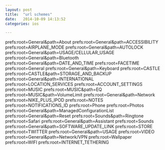 ```yaml
---
layout: post
title:  "url schemes"
date:   2014-10-09 14:13:52
categories: ios

---
```


prefs:root=General&path=About
prefs:root=General&path=ACCESSIBILITY 
prefs:root=AIRPLANE_MODE
prefs:root=General&path=AUTOLOCK 
prefs:root=General&path=USAGE/CELLULAR_USAGE 
prefs:root=General&path=Bluetooth 
prefs:root=General&path=DATE_AND_TIME
prefs:root=FACETIME 
prefs:root=General
prefs:root=General&path=Keyboard 
prefs:root=CASTLE
prefs:root=CASTLE&path=STORAGE_AND_BACKUP 
prefs:root=General&path=INTERNATIONAL 
prefs:root=LOCATION_SERVICES 
prefs:root=ACCOUNT_SETTINGS
prefs:root=MUSIC 
prefs:root=MUSIC&path=EQ
prefs:root=MUSIC&path=VolumeLimit 
prefs:root=General&path=Network 
prefs:root=NIKE_PLUS_IPOD 
prefs:root=NOTES 
prefs:root=NOTIFICATIONS_ID
prefs:root=Phone
prefs:root=Photos 
prefs:root=General&path=ManagedConfigurationList 
prefs:root=General&path=Reset 
prefs:root=Sounds&path=Ringtone 
prefs:root=Safari
prefs:root=General&path=Assistant 
prefs:root=Sounds
prefs:root=General&path=SOFTWARE_UPDATE_LINK 
prefs:root=STORE 
prefs:root=TWITTER
prefs:root=General&path=USAGE
prefs:root=VIDEO 
prefs:root=General&path=Network/VPN
prefs:root=Wallpaper 
prefs:root=WIFI
prefs:root=INTERNET_TETHERING